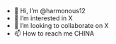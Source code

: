 - 👋 Hi, I’m @harmonous12
- 👀 I’m interested in X
- 💞️ I’m looking to collaborate on X
- 📫 How to reach me CHINA

<!---
harmonous12/harmonous12 is a ✨ special ✨ repository because its `README.md` (this file) appears on your GitHub profile.
You can click the Preview link to take a look at your changes.
--->
